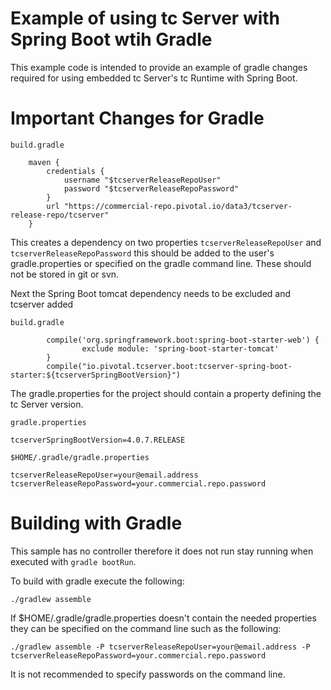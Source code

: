 # Example of using tc Server with Spring Boot wtih Gradle

This example code is intended to provide an example of gradle changes required for using embedded tc Server's tc Runtime with Spring Boot. 


# Important Changes for Gradle


`build.gradle`
```
    maven {
        credentials {
            username "$tcserverReleaseRepoUser"
            password "$tcserverReleaseRepoPassword"
        }   
        url "https://commercial-repo.pivotal.io/data3/tcserver-release-repo/tcserver"
    }   
```

This creates a dependency on two properties `tcserverReleaseRepoUser` and `tcserverReleaseRepoPassword` this should be added to the user's gradle.properties or specified on the gradle command line. These should not be stored in git or svn.


Next the Spring Boot tomcat dependency needs to be excluded and tcserver added


`build.gradle`
```
        compile('org.springframework.boot:spring-boot-starter-web') {
                exclude module: 'spring-boot-starter-tomcat'
        }   
        compile("io.pivotal.tcserver.boot:tcserver-spring-boot-starter:${tcserverSpringBootVersion}")

```

The gradle.properties for the project should contain a property defining the tc Server version.


`gradle.properties`
```
tcserverSpringBootVersion=4.0.7.RELEASE
```

`$HOME/.gradle/gradle.properties`
```
tcserverReleaseRepoUser=your@email.address
tcserverReleaseRepoPassword=your.commercial.repo.password
```

# Building with Gradle

This sample has no controller therefore it does not run stay running when executed with `gradle bootRun`. 

To build with gradle execute the following:

```
./gradlew assemble
```

If $HOME/.gradle/gradle.properties doesn't contain the needed properties they can be specified on the command line such as the following:

```
./gradlew assemble -P tcserverReleaseRepoUser=your@email.address -P tcserverReleaseRepoPassword=your.commercial.repo.password
```

It is not recommended to specify passwords on the command line. 






